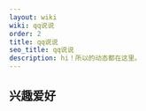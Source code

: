 ```yaml
---
layout: wiki
wiki: qq说说
order: 2
title: qq说说
seo_title: qq说说
description: hi！所以的动态都在这里。
---
```


## 兴趣爱好
